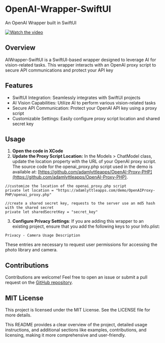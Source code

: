# OpenAI-Wrapper-SwiftUI

An OpenAI Wrapper built in SwiftUI

[![Watch the video](https://adamlyttleapps.com/demo/OpenAI-Wrapper-SwiftUI/demo-v3.png)](https://adamlyttleapps.com/demo/OpenAI-Wrapper-SwiftUI/demo.mp4)

## Overview

AIWrapper-SwiftUI is a SwiftUI-based wrapper designed to leverage AI for vision-related tasks. This wrapper interacts with an OpenAI proxy script to secure API communications and protect your API key

## Features

* SwiftUI Integration: Seamlessly integrates with SwiftUI projects
* AI Vision Capabilities: Utilize AI to perform various vision-related tasks
* Secure API Communication: Protect your OpenAI API key using a proxy script
* Customizable Settings: Easily configure proxy script location and shared secret key

## Usage

1. **Open the code in XCode**
2. **Update the Proxy Script Location:** In the Models > ChatModel class, update the location property with the URL of your OpenAI proxy script. The source code for the openai_proxy.php script used in the demo is available at: [https://github.com/adamlyttleapps/OpenAI-Proxy-PHP](https://github.com/adamlyttleapps/OpenAI-Proxy-PHP).

```
//customize the location of the openai_proxy.php script
private let location = "https://adamlyttleapps.com/demo/OpenAIProxy-PHP/openai_proxy.php"
    
//create a shared secret key, requests to the server use an md5 hash with the shared secret
private let sharedSecretKey = "secret_key"
```

3. **Configure Privacy Settings**: If you are adding this wrapper to an existing project, ensure that you add the following keys to your Info.plist:

```
Privacy - Camera Usage Description
```

These entries are necessary to request user permissions for accessing the photo library and camera.

## Contributions

Contributions are welcome! Feel free to open an issue or submit a pull request on the [GitHub repository](https://github.com/adamlyttleapps/OpenAI-Wrapper-SwiftUI).

## MIT License

This project is licensed under the MIT License. See the LICENSE file for more details.

This README provides a clear overview of the project, detailed usage instructions, and additional sections like examples, contributions, and licensing, making it more comprehensive and user-friendly.
